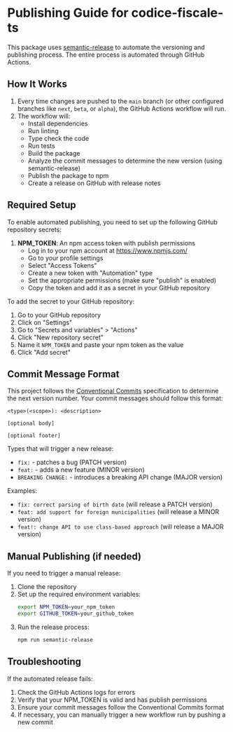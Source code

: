# Publishing Guide for codice-fiscale-ts

This package uses [semantic-release](https://github.com/semantic-release/semantic-release) to automate the versioning and publishing process. The entire process is automated through GitHub Actions.

## How It Works

1. Every time changes are pushed to the `main` branch (or other configured branches like `next`, `beta`, or `alpha`), the GitHub Actions workflow will run.
2. The workflow will:
   - Install dependencies
   - Run linting
   - Type check the code
   - Run tests
   - Build the package
   - Analyze the commit messages to determine the new version (using semantic-release)
   - Publish the package to npm
   - Create a release on GitHub with release notes

## Required Setup

To enable automated publishing, you need to set up the following GitHub repository secrets:

1. **NPM_TOKEN**: An npm access token with publish permissions
   - Log in to your npm account at https://www.npmjs.com/
   - Go to your profile settings
   - Select "Access Tokens"
   - Create a new token with "Automation" type
   - Set the appropriate permissions (make sure "publish" is enabled)
   - Copy the token and add it as a secret in your GitHub repository

To add the secret to your GitHub repository:

1. Go to your GitHub repository
2. Click on "Settings"
3. Go to "Secrets and variables" > "Actions"
4. Click "New repository secret"
5. Name it `NPM_TOKEN` and paste your npm token as the value
6. Click "Add secret"

## Commit Message Format

This project follows the [Conventional Commits](https://www.conventionalcommits.org/) specification to determine the next version number. Your commit messages should follow this format:

```
<type>(<scope>): <description>

[optional body]

[optional footer]
```

Types that will trigger a new release:

- `fix:` - patches a bug (PATCH version)
- `feat:` - adds a new feature (MINOR version)
- `BREAKING CHANGE:` - introduces a breaking API change (MAJOR version)

Examples:

- `fix: correct parsing of birth date` (will release a PATCH version)
- `feat: add support for foreign municipalities` (will release a MINOR version)
- `feat!: change API to use class-based approach` (will release a MAJOR version)

## Manual Publishing (if needed)

If you need to trigger a manual release:

1. Clone the repository
2. Set up the required environment variables:
   ```bash
   export NPM_TOKEN=your_npm_token
   export GITHUB_TOKEN=your_github_token
   ```
3. Run the release process:
   ```bash
   npm run semantic-release
   ```

## Troubleshooting

If the automated release fails:

1. Check the GitHub Actions logs for errors
2. Verify that your NPM_TOKEN is valid and has publish permissions
3. Ensure your commit messages follow the Conventional Commits format
4. If necessary, you can manually trigger a new workflow run by pushing a new commit

